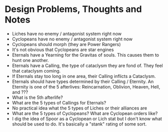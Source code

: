 # Design Problems, Thoughts and Notes

* Liches have no enemy / antagonist system right now
* Cyclopeans have no enemy / antagonist system right now
* Cyclopeans should morph (they are Power Rangers)
* It's not obvious that Cyclopeans are star engines
* Eternals have a Yearning for the Gravitas of souls.  This causes them to hunt one another.
* Eternals have a Calling, the type of cataclysm they are fond of.  They feel that cataclysm coming.
* If Eternals stay too long in one area, their Calling inflicts a Cataclysm.
* Eternals should have types determined by their Calling / Eternity.  An Eternity is one of the 5 afterlives: Reincarnation, Oblivion, Heaven, Hell, and ???
* What is the 5th afterlife?
* What are the 5 types of Callings for Eternals?
* No practical idea what the 5 types of Liches or their alliances are
* What are the 5 types of Cyclopeans?  What are Cyclopean orders like?
* I dig the idea of Spoor as a Cyclopean or Lich stat but I don't know what should be used to do.  It's basically a "stank" rating of some sort.
